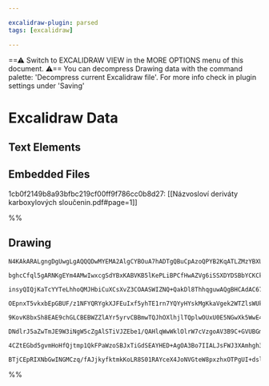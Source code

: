 ```yaml
---

excalidraw-plugin: parsed
tags: [excalidraw]

---
```

==⚠  Switch to EXCALIDRAW VIEW in the MORE OPTIONS menu of this document. ⚠== You can decompress Drawing data with the command palette: 'Decompress current Excalidraw file'. For more info check in plugin settings under 'Saving'


# Excalidraw Data
## Text Elements
## Embedded Files
1cb0f2149b8a93bfbc219cf00ff9f786cc0b8d27: [[Názvosloví deriváty karboxylových sloučenin.pdf#page=1]]

%%
## Drawing
```compressed-json
N4KAkARALgngDgUwgLgAQQQDwMYEMA2AlgCYBOuA7hADTgQBuCpAzoQPYB2KqATLZMzYBXUtiRoIACyhQ4zZAHoFAc0JRJQgEYA6bGwC2CgF7N6hbEcK4OCtptbErHALRY8RMpWdx8Q1TdIEfARcZgRmBShcZQUebQBWbR4aOiCEfQQOKGZuAG1wMFAwYuh4cXRA7CiOZWCU4shGFnYuND4CxqZWTgA5TjFuAEYAFniAdgAGAA4pnimx/hLCDmIs

bghcCfql5gARNKgEYm4AMwIwxcgSdYBxKABVKB5lKePLiBPCfHwAZVg6iSSXDYDSBbYCKCkNgAawQAHUSOohu9mJCYQg/jAAehBB5wRAoX5JBxwjk0IN3mw4MC1DAhhMJu9rLVyoyOhBMNxnIMeINEjxhgA2eKzCYAZh58XedLQ3IAnBMxtoxRNeQLVWLhmKxlL2aiobCAMJsfBsUjrSHWZjUwJZfGaYHQ5SElbG03miSWjjW3C2qD4iiIyTcOaC

insyQIQjKaTcYYTeLhhoQMJHbiCuXCsXvZ3COAASWIZNQ+QakDl8ThhqguwAQgBHCAdAC67xO5Ayhe4HCE33eLuIJOYxZ7ffZmmEKwAosEMlli7lW+yhHBiLhDsdyWMeBWpvEhRnhe8iBxod3e/hj2xsLDN6hIUIEAUAL6LIolWCIdaEfTRJDvJpulaXgAK6Fo+g4AY0G3YYeEFAUpiTJYVjWCRcEGfFCD2A40zQM58AudlrgkABpHgADUABlSDg

OEpnxT5vkxbEpGBUF/z1NFYQRYgkXJFEuIxf5yhTE1rn7YQYyHYskMgKkaVgek2WTZlsWUkpOVlHk+SSIURR4cVJWlLlBgVJUVTVeMeE1bVdWTfV0TdM0LXIb0bUyf13gdG9cyEV0TWcz1XJ9P0AyDEMpjDd5I2jWM0HjRMUQQXDUGFUYFnZXyCyLPIOnLStqzrRsWzbDsEC7NBR0vdkB2k88x2TCc/OIGd0g8hcl2TFc1w3IZt13fdBUPOyShPM

9KovK8bxSh8EAE9chGLCBEBWZZlAYr5yrvCBBmwTQJhOXlhjlTQplwOUxU0E5NGwXk5WwE4GROE45ROMZIuwbAJlO4geDGfFmHccpSwaWSwEGFsX3ATqNjgOA/nXcp32gSMMnWIgY08goGEIBAKFrR1fP8911gAYmeimTm2CBsBEP180OfQ/gNBAnI9dBScGBAua56nadIenGYJnyBzZlyrXcu1FhpumPIZ9IADEvl+YT1lxcTsf5wX0mZ9EeL4k

DNdlrJ5aZwTmJE9W3iNgW5cZgAlSTiVJZEbe1/QAHlqWwWklOlrW7cVzgoAV3B9C+GVUBGmXbZNxmFeDn5CCMcoDP942oFNgAVLAoAAQQx4CIGCE4sZKAO451qJSHzgW2AoSNcDvKr09jzPGanFY87rhuQm230oSoVv3e7wes7KdYB2pwGoW+AANIYFUFJJZjlTNBXeiZM2lmeTXwABNbgxR4eI5W0OU/qGwUxTFKZhjGYZhmlow2AMbh30aAhH2

4CZtEGbd5gvmHoHfQjtmp1QkFPaWzoSBJxTiGdSEAYHED+AgOA3Bo7IIALJsFWJ3XAmhgh3nwoREoyCxZoA/hAWsJptqkGUA6AAFLyBYvB/7UDYaw3+8QACU+J7YIGUL2X0k8GG4GYSqDh1lGS8EkagbhfCgFuw8rrWEXsoAtBHJNbG7Yw4IAEShUga137skyAQoh3BZrvGwEQdBaArHsg4HoyxpBHyUiEFAE85RZpKJKHYAAVggKozAfhOLgDgv

BTjCEpRIXNbGwINGMCzq/fAJjkyfktmkKoLR8S01RAYceX4JoNVGteW8pxzhxOTPgUI+dslJJSfVfAUMwCvjoIxcI79nwgGfEAA=
```
%%